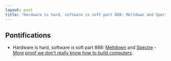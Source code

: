 ```yaml
---
layout: post
title: "Hardware is hard, software is soft part 888: Meltdown and Spectre"
---
```


## Pontifications

* Hardware is hard, software is soft part 888: [Meltdown](https://en.wikipedia.org/wiki/Meltdown_(security_vulnerability)) and [Spectre](https://en.wikipedia.org/wiki/Spectre_(security_vulnerability)) - [More](http://rolandtanglao.com/2017/05/18/p1-xp-debacle-is-a-failure-of-the-software-industry-and-capitalism/) [proof we don't really know how to build computers](http://rolandtanglao.com/2017/05/14/p1-we-all-make-shtty-software-including-mcrosoft/).